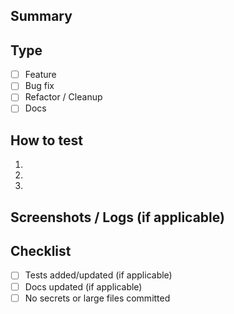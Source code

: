 ## Summary
<!-- What does this PR change? -->

## Type
- [ ] Feature
- [ ] Bug fix
- [ ] Refactor / Cleanup
- [ ] Docs

## How to test
1.
2.
3.

## Screenshots / Logs (if applicable)

## Checklist
- [ ] Tests added/updated (if applicable)
- [ ] Docs updated (if applicable)
- [ ] No secrets or large files committed
